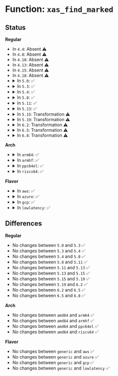 # Function: <code>xas_find_marked</code>

## Status
<b>Regular</b>
<ul>
<li>
In <code>4.4</code>: Absent ⚠️
</li>
<li>
In <code>4.8</code>: Absent ⚠️
</li>
<li>
In <code>4.10</code>: Absent ⚠️
</li>
<li>
In <code>4.13</code>: Absent ⚠️
</li>
<li>
In <code>4.15</code>: Absent ⚠️
</li>
<li>
In <code>4.18</code>: Absent ⚠️
</li>
<li>
<details>
<summary>In <code>5.0</code>: ✅</summary>

```c
void *xas_find_marked(struct xa_state *xas, long unsigned int max, xa_mark_t mark);
```

**Collision:** Unique Global

**Inline:** No

**Transformation:** False

**Instances:**

```
In lib/xarray.c (ffffffff81a16c30)
Location: lib/xarray.c:1122
Inline: False
Direct callers:
  - mm/filemap.c:find_get_entries_tag
  - mm/filemap.c:find_get_entries_tag
  - mm/filemap.c:find_get_pages_range_tag
  - mm/filemap.c:find_get_pages_range_tag
  - mm/page-writeback.c:tag_pages_for_writeback
  - mm/page-writeback.c:tag_pages_for_writeback
  - mm/memfd.c:memfd_fcntl
  - mm/memfd.c:memfd_fcntl
  - fs/fs-writeback.c:inode_switch_wbs_work_fn
  - fs/fs-writeback.c:inode_switch_wbs_work_fn
  - fs/fs-writeback.c:inode_switch_wbs_work_fn
  - fs/fs-writeback.c:inode_switch_wbs_work_fn
  - fs/dax.c:dax_writeback_mapping_range
  - fs/dax.c:dax_writeback_mapping_range
  - lib/idr.c:ida_alloc_range
  - lib/xarray.c:xa_extract
  - lib/xarray.c:xa_extract
  - lib/xarray.c:xa_find_after
  - lib/xarray.c:xa_find
  - lib/xarray.c:__xa_alloc
```
**Symbols:**

```
ffffffff81a16c30-ffffffff81a16ef0: xas_find_marked (STB_GLOBAL)
```
</details>
</li>
<li>
<details>
<summary>In <code>5.3</code>: ✅</summary>

```c
void *xas_find_marked(struct xa_state *xas, long unsigned int max, xa_mark_t mark);
```

**Collision:** Unique Global

**Inline:** No

**Transformation:** False

**Instances:**

```
In lib/xarray.c (ffffffff81a867c0)
Location: lib/xarray.c:1141
Inline: False
Direct callers:
  - mm/filemap.c:find_get_pages_range_tag
  - mm/filemap.c:find_get_pages_range_tag
  - mm/page-writeback.c:tag_pages_for_writeback
  - mm/page-writeback.c:tag_pages_for_writeback
  - mm/memfd.c:memfd_wait_for_pins
  - mm/memfd.c:memfd_wait_for_pins
  - fs/fs-writeback.c:inode_switch_wbs_work_fn
  - fs/fs-writeback.c:inode_switch_wbs_work_fn
  - fs/fs-writeback.c:inode_switch_wbs_work_fn
  - fs/fs-writeback.c:inode_switch_wbs_work_fn
  - fs/dax.c:dax_writeback_mapping_range
  - fs/dax.c:dax_writeback_mapping_range
  - lib/idr.c:ida_alloc_range
  - lib/xarray.c:xa_extract
  - lib/xarray.c:xa_extract
  - lib/xarray.c:xa_find_after
  - lib/xarray.c:xa_find
  - lib/xarray.c:__xa_alloc
```
**Symbols:**

```
ffffffff81a867c0-ffffffff81a86a80: xas_find_marked (STB_GLOBAL)
```
</details>
</li>
<li>
<details>
<summary>In <code>5.4</code>: ✅</summary>

```c
void *xas_find_marked(struct xa_state *xas, long unsigned int max, xa_mark_t mark);
```

**Collision:** Unique Global

**Inline:** No

**Transformation:** False

**Instances:**

```
In lib/xarray.c (ffffffff81abda50)
Location: lib/xarray.c:1150
Inline: False
Direct callers:
  - mm/filemap.c:find_get_pages_range_tag
  - mm/filemap.c:find_get_pages_range_tag
  - mm/page-writeback.c:tag_pages_for_writeback
  - mm/page-writeback.c:tag_pages_for_writeback
  - mm/memfd.c:memfd_wait_for_pins
  - mm/memfd.c:memfd_wait_for_pins
  - fs/fs-writeback.c:inode_switch_wbs_work_fn
  - fs/fs-writeback.c:inode_switch_wbs_work_fn
  - fs/fs-writeback.c:inode_switch_wbs_work_fn
  - fs/fs-writeback.c:inode_switch_wbs_work_fn
  - fs/dax.c:dax_writeback_mapping_range
  - fs/dax.c:dax_writeback_mapping_range
  - lib/idr.c:ida_alloc_range
  - lib/xarray.c:xa_extract
  - lib/xarray.c:xa_extract
  - lib/xarray.c:xa_find_after
  - lib/xarray.c:xa_find
  - lib/xarray.c:__xa_alloc
```
**Symbols:**

```
ffffffff81abda50-ffffffff81abdce5: xas_find_marked (STB_GLOBAL)
```
</details>
</li>
<li>
<details>
<summary>In <code>5.8</code>: ✅</summary>

```c
void *xas_find_marked(struct xa_state *xas, long unsigned int max, xa_mark_t mark);
```

**Collision:** Unique Global

**Inline:** No

**Transformation:** False

**Instances:**

```
In lib/xarray.c (ffffffff815fa040)
Location: lib/xarray.c:1150
Inline: False
Direct callers:
  - mm/filemap.c:find_get_pages_range_tag
  - mm/filemap.c:find_get_pages_range_tag
  - mm/page-writeback.c:tag_pages_for_writeback
  - mm/page-writeback.c:tag_pages_for_writeback
  - mm/memfd.c:memfd_wait_for_pins
  - mm/memfd.c:memfd_wait_for_pins
  - fs/fs-writeback.c:inode_switch_wbs_work_fn
  - fs/fs-writeback.c:inode_switch_wbs_work_fn
  - fs/dax.c:dax_writeback_mapping_range
  - fs/dax.c:dax_writeback_mapping_range
  - lib/idr.c:ida_alloc_range
  - lib/xarray.c:xa_find_after
  - lib/xarray.c:xa_find
  - lib/xarray.c:__xa_alloc
```
**Symbols:**

```
ffffffff815fa040-ffffffff815fa32a: xas_find_marked (STB_GLOBAL)
```
</details>
</li>
<li>
<details>
<summary>In <code>5.11</code>: ✅</summary>

```c
void *xas_find_marked(struct xa_state *xas, long unsigned int max, xa_mark_t mark);
```

**Collision:** Unique Global

**Inline:** No

**Transformation:** False

**Instances:**

```
In lib/xarray.c (ffffffff8161e840)
Location: lib/xarray.c:1300
Inline: False
Direct callers:
  - mm/filemap.c:find_get_pages_range_tag
  - mm/filemap.c:find_get_pages_range_tag
  - mm/page-writeback.c:tag_pages_for_writeback
  - mm/page-writeback.c:tag_pages_for_writeback
  - mm/memfd.c:memfd_wait_for_pins
  - mm/memfd.c:memfd_wait_for_pins
  - fs/fs-writeback.c:inode_switch_wbs_work_fn
  - fs/fs-writeback.c:inode_switch_wbs_work_fn
  - fs/fs-writeback.c:inode_switch_wbs_work_fn
  - fs/fs-writeback.c:inode_switch_wbs_work_fn
  - fs/dax.c:dax_writeback_mapping_range
  - fs/dax.c:dax_writeback_mapping_range
  - lib/idr.c:ida_alloc_range
  - lib/xarray.c:xa_find_after
  - lib/xarray.c:xa_find
  - lib/xarray.c:__xa_alloc
```
**Symbols:**

```
ffffffff8161e840-ffffffff8161eb20: xas_find_marked (STB_GLOBAL)
```
</details>
</li>
<li>
<details>
<summary>In <code>5.13</code>: ✅</summary>

```c
void *xas_find_marked(struct xa_state *xas, long unsigned int max, xa_mark_t mark);
```

**Collision:** Unique Global

**Inline:** No

**Transformation:** False

**Instances:**

```
In lib/xarray.c (ffffffff81602170)
Location: lib/xarray.c:1301
Inline: False
Direct callers:
  - mm/filemap.c:find_get_pages_range_tag
  - mm/page-writeback.c:tag_pages_for_writeback
  - mm/page-writeback.c:tag_pages_for_writeback
  - mm/memfd.c:memfd_wait_for_pins
  - mm/memfd.c:memfd_wait_for_pins
  - fs/fs-writeback.c:inode_switch_wbs_work_fn
  - fs/fs-writeback.c:inode_switch_wbs_work_fn
  - fs/fs-writeback.c:inode_switch_wbs_work_fn
  - fs/fs-writeback.c:inode_switch_wbs_work_fn
  - fs/dax.c:dax_writeback_mapping_range
  - fs/dax.c:dax_writeback_mapping_range
  - lib/idr.c:ida_alloc_range
  - lib/xarray.c:xa_extract
  - lib/xarray.c:xa_extract
  - lib/xarray.c:xa_find_after
  - lib/xarray.c:xa_find
  - lib/xarray.c:__xa_alloc
```
**Symbols:**

```
ffffffff81602170-ffffffff8160245f: xas_find_marked (STB_GLOBAL)
```
</details>
</li>
<li>
<details>
<summary>In <code>5.15</code>: Transformation ⚠️</summary>

```c
void *xas_find_marked(struct xa_state *xas, long unsigned int max, xa_mark_t mark);
```

**Collision:** Unique Global

**Inline:** No

**Transformation:** True

**Instances:**

```
In lib/xarray.c (0)
Location: lib/xarray.c:1301
Inline: False
Direct callers:
  - mm/filemap.c:find_get_pages_range_tag
  - mm/page-writeback.c:tag_pages_for_writeback
  - mm/page-writeback.c:tag_pages_for_writeback
  - mm/memfd.c:memfd_wait_for_pins
  - mm/memfd.c:memfd_wait_for_pins
  - fs/fs-writeback.c:inode_do_switch_wbs
  - fs/fs-writeback.c:inode_do_switch_wbs
  - fs/fs-writeback.c:inode_do_switch_wbs
  - fs/fs-writeback.c:inode_do_switch_wbs
  - fs/dax.c:dax_writeback_mapping_range
  - fs/dax.c:dax_writeback_mapping_range
  - lib/idr.c:ida_alloc_range
  - lib/xarray.c:xa_extract
  - lib/xarray.c:xa_extract
  - lib/xarray.c:xa_find_after
  - lib/xarray.c:xa_find
  - lib/xarray.c:__xa_alloc
```
**Symbols:**

```
ffffffff81cdfc87-ffffffff81cdfd4c: xas_find_marked.cold (STB_LOCAL)
ffffffff816702d0-ffffffff8167062d: xas_find_marked (STB_GLOBAL)
```
</details>
</li>
<li>
<details>
<summary>In <code>5.19</code>: Transformation ⚠️</summary>

```c
void *xas_find_marked(struct xa_state *xas, long unsigned int max, xa_mark_t mark);
```

**Collision:** Unique Global

**Inline:** No

**Transformation:** True

**Instances:**

```
In lib/xarray.c (0)
Location: lib/xarray.c:1308
Inline: False
Direct callers:
  - mm/filemap.c:find_get_pages_range_tag
  - mm/page-writeback.c:tag_pages_for_writeback
  - mm/page-writeback.c:tag_pages_for_writeback
  - mm/memfd.c:memfd_wait_for_pins
  - mm/memfd.c:memfd_wait_for_pins
  - fs/fs-writeback.c:inode_do_switch_wbs
  - fs/fs-writeback.c:inode_do_switch_wbs
  - fs/fs-writeback.c:inode_do_switch_wbs
  - fs/fs-writeback.c:inode_do_switch_wbs
  - fs/dax.c:dax_writeback_mapping_range
  - fs/dax.c:dax_writeback_mapping_range
  - lib/idr.c:ida_alloc_range
  - lib/xarray.c:xa_extract
  - lib/xarray.c:xa_extract
  - lib/xarray.c:xa_find_after
  - lib/xarray.c:xa_find
  - lib/xarray.c:__xa_alloc
```
**Symbols:**

```
ffffffff81ea643b-ffffffff81ea64c4: xas_find_marked.cold (STB_LOCAL)
ffffffff8178a3a0-ffffffff8178a710: xas_find_marked (STB_GLOBAL)
```
</details>
</li>
<li>
<details>
<summary>In <code>6.2</code>: Transformation ⚠️</summary>

```c
void *xas_find_marked(struct xa_state *xas, long unsigned int max, xa_mark_t mark);
```

**Collision:** Unique Global

**Inline:** No

**Transformation:** True

**Instances:**

```
In lib/xarray.c (0)
Location: lib/xarray.c:1308
Inline: False
Direct callers:
  - mm/filemap.c:find_get_pages_range_tag
  - mm/page-writeback.c:tag_pages_for_writeback
  - mm/page-writeback.c:tag_pages_for_writeback
  - mm/memfd.c:memfd_wait_for_pins
  - mm/memfd.c:memfd_wait_for_pins
  - fs/fs-writeback.c:inode_do_switch_wbs
  - fs/fs-writeback.c:inode_do_switch_wbs
  - fs/fs-writeback.c:inode_do_switch_wbs
  - fs/fs-writeback.c:inode_do_switch_wbs
  - fs/dax.c:dax_writeback_mapping_range
  - fs/dax.c:dax_writeback_mapping_range
  - lib/idr.c:ida_alloc_range
  - lib/xarray.c:xa_extract
  - lib/xarray.c:xa_extract
  - lib/xarray.c:xa_find_after
  - lib/xarray.c:xa_find
  - lib/xarray.c:__xa_alloc
```
**Symbols:**

```
ffffffff820b7cc1-ffffffff820b7d4a: xas_find_marked.cold (STB_LOCAL)
ffffffff820478b0-ffffffff82047c20: xas_find_marked (STB_GLOBAL)
```
</details>
</li>
<li>
<details>
<summary>In <code>6.5</code>: Transformation ⚠️</summary>

```c
void *xas_find_marked(struct xa_state *xas, long unsigned int max, xa_mark_t mark);
```

**Collision:** Unique Global

**Inline:** No

**Transformation:** True

**Instances:**

```
In lib/xarray.c (0)
Location: lib/xarray.c:1306
Inline: False
Direct callers:
  - mm/filemap.c:filemap_get_folios_tag
  - mm/page-writeback.c:tag_pages_for_writeback
  - mm/page-writeback.c:tag_pages_for_writeback
  - mm/page-writeback.c:tag_pages_for_writeback
  - mm/memfd.c:memfd_wait_for_pins
  - mm/memfd.c:memfd_wait_for_pins
  - fs/fs-writeback.c:inode_do_switch_wbs
  - fs/fs-writeback.c:inode_do_switch_wbs
  - fs/fs-writeback.c:inode_do_switch_wbs
  - fs/fs-writeback.c:inode_do_switch_wbs
  - fs/dax.c:dax_writeback_mapping_range
  - fs/dax.c:dax_writeback_mapping_range
  - lib/idr.c:ida_alloc_range
  - lib/xarray.c:xa_extract
  - lib/xarray.c:xa_extract
  - lib/xarray.c:xa_extract
  - lib/xarray.c:xa_find_after
  - lib/xarray.c:xa_find
  - lib/xarray.c:__xa_alloc
```
**Symbols:**

```
ffffffff8213912a-ffffffff821391ba: xas_find_marked.cold (STB_LOCAL)
ffffffff820c5f50-ffffffff820c63a8: xas_find_marked (STB_GLOBAL)
```
</details>
</li>
<li>
<details>
<summary>In <code>6.8</code>: Transformation ⚠️</summary>

```c
void *xas_find_marked(struct xa_state *xas, long unsigned int max, xa_mark_t mark);
```

**Collision:** Unique Global

**Inline:** No

**Transformation:** True

**Instances:**

```
In lib/xarray.c (0)
Location: lib/xarray.c:1306
Inline: False
Direct callers:
  - mm/filemap.c:filemap_get_folios_tag
  - mm/page-writeback.c:tag_pages_for_writeback
  - mm/page-writeback.c:tag_pages_for_writeback
  - mm/page-writeback.c:tag_pages_for_writeback
  - mm/memfd.c:memfd_wait_for_pins
  - mm/memfd.c:memfd_wait_for_pins
  - fs/fs-writeback.c:inode_do_switch_wbs
  - fs/fs-writeback.c:inode_do_switch_wbs
  - fs/fs-writeback.c:inode_do_switch_wbs
  - fs/fs-writeback.c:inode_do_switch_wbs
  - fs/dax.c:dax_writeback_mapping_range
  - fs/dax.c:dax_writeback_mapping_range
  - lib/idr.c:ida_alloc_range
  - lib/xarray.c:xa_extract
  - lib/xarray.c:xa_extract
  - lib/xarray.c:xa_extract
  - lib/xarray.c:xa_find_after
  - lib/xarray.c:xa_find
  - lib/xarray.c:__xa_alloc
```
**Symbols:**

```
ffffffff8221aecf-ffffffff8221af5f: xas_find_marked.cold (STB_LOCAL)
ffffffff821a08d0-ffffffff821a0d28: xas_find_marked (STB_GLOBAL)
```
</details>
</li>
</ul>
<b>Arch</b>
<ul>
<li>
<details>
<summary>In <code>arm64</code>: ✅</summary>

```c
void *xas_find_marked(struct xa_state *xas, long unsigned int max, xa_mark_t mark);
```

**Collision:** Unique Global

**Inline:** No

**Transformation:** False

**Instances:**

```
In lib/xarray.c (ffff800010d98ef0)
Location: lib/xarray.c:1150
Inline: False
Direct callers:
  - mm/filemap.c:find_get_pages_range_tag
  - mm/filemap.c:find_get_pages_range_tag
  - mm/page-writeback.c:tag_pages_for_writeback
  - mm/page-writeback.c:tag_pages_for_writeback
  - mm/memfd.c:memfd_wait_for_pins
  - mm/memfd.c:memfd_wait_for_pins
  - fs/fs-writeback.c:inode_switch_wbs_work_fn
  - fs/fs-writeback.c:inode_switch_wbs_work_fn
  - fs/fs-writeback.c:inode_switch_wbs_work_fn
  - fs/fs-writeback.c:inode_switch_wbs_work_fn
  - fs/dax.c:dax_writeback_mapping_range
  - fs/dax.c:dax_writeback_mapping_range
  - lib/idr.c:ida_alloc_range
  - lib/xarray.c:xa_extract
  - lib/xarray.c:xa_extract
  - lib/xarray.c:xa_find_after
  - lib/xarray.c:xa_find
  - lib/xarray.c:__xa_alloc
```
**Symbols:**

```
ffff800010d98ef0-ffff800010d99158: xas_find_marked (STB_GLOBAL)
```
</details>
</li>
<li>
<details>
<summary>In <code>armhf</code>: ✅</summary>

```c
void *xas_find_marked(struct xa_state *xas, long unsigned int max, xa_mark_t mark);
```

**Collision:** Unique Global

**Inline:** No

**Transformation:** False

**Instances:**

```
In lib/xarray.c (c0e95898)
Location: lib/xarray.c:1150
Inline: False
Direct callers:
  - mm/filemap.c:find_get_pages_range_tag
  - mm/filemap.c:find_get_pages_range_tag
  - mm/page-writeback.c:tag_pages_for_writeback
  - mm/page-writeback.c:tag_pages_for_writeback
  - mm/memfd.c:memfd_wait_for_pins
  - mm/memfd.c:memfd_wait_for_pins
  - fs/fs-writeback.c:inode_switch_wbs_work_fn
  - fs/fs-writeback.c:inode_switch_wbs_work_fn
  - fs/fs-writeback.c:inode_switch_wbs_work_fn
  - fs/fs-writeback.c:inode_switch_wbs_work_fn
  - lib/idr.c:ida_alloc_range
  - lib/xarray.c:xa_extract
  - lib/xarray.c:xa_extract
  - lib/xarray.c:xa_find_after
  - lib/xarray.c:xa_find
  - lib/xarray.c:__xa_alloc
```
**Symbols:**

```
c0e95898-c0e95ac0: xas_find_marked (STB_GLOBAL)
```
</details>
</li>
<li>
<details>
<summary>In <code>ppc64el</code>: ✅</summary>

```c
void *xas_find_marked(struct xa_state *xas, long unsigned int max, xa_mark_t mark);
```

**Collision:** Unique Global

**Inline:** No

**Transformation:** False

**Instances:**

```
In lib/xarray.c (c000000000ede860)
Location: lib/xarray.c:1150
Inline: False
Direct callers:
  - mm/filemap.c:find_get_pages_range_tag
  - mm/filemap.c:find_get_pages_range_tag
  - mm/filemap.c:find_get_pages_range_tag
  - mm/page-writeback.c:tag_pages_for_writeback
  - mm/page-writeback.c:tag_pages_for_writeback
  - mm/page-writeback.c:tag_pages_for_writeback
  - mm/memfd.c:memfd_wait_for_pins
  - mm/memfd.c:memfd_wait_for_pins
  - fs/fs-writeback.c:inode_switch_wbs_work_fn
  - fs/fs-writeback.c:inode_switch_wbs_work_fn
  - fs/fs-writeback.c:inode_switch_wbs_work_fn
  - fs/fs-writeback.c:inode_switch_wbs_work_fn
  - fs/dax.c:dax_writeback_mapping_range
  - fs/dax.c:dax_writeback_mapping_range
  - lib/idr.c:ida_alloc_range
  - lib/xarray.c:xa_extract
  - lib/xarray.c:xa_extract
  - lib/xarray.c:xa_extract
  - lib/xarray.c:xa_find_after
  - lib/xarray.c:xa_find
  - lib/xarray.c:__xa_alloc
```
**Symbols:**

```
c000000000ede860-c000000000edeb94: xas_find_marked (STB_GLOBAL)
```
</details>
</li>
<li>
<details>
<summary>In <code>riscv64</code>: ✅</summary>

```c
void *xas_find_marked(struct xa_state *xas, long unsigned int max, xa_mark_t mark);
```

**Collision:** Unique Global

**Inline:** No

**Transformation:** False

**Instances:**

```
In lib/xarray.c (ffffffe0008c1f7e)
Location: lib/xarray.c:1150
Inline: False
Direct callers:
  - mm/filemap.c:find_get_pages_range_tag
  - mm/filemap.c:find_get_pages_range_tag
  - mm/filemap.c:find_get_pages_range_tag
  - mm/page-writeback.c:tag_pages_for_writeback
  - mm/page-writeback.c:tag_pages_for_writeback
  - mm/page-writeback.c:tag_pages_for_writeback
  - mm/memfd.c:memfd_wait_for_pins
  - mm/memfd.c:memfd_wait_for_pins
  - fs/fs-writeback.c:inode_switch_wbs_work_fn
  - fs/fs-writeback.c:inode_switch_wbs_work_fn
  - fs/fs-writeback.c:inode_switch_wbs_work_fn
  - fs/fs-writeback.c:inode_switch_wbs_work_fn
  - fs/dax.c:dax_writeback_mapping_range
  - fs/dax.c:dax_writeback_mapping_range
  - lib/idr.c:ida_alloc_range
  - lib/xarray.c:xa_extract
  - lib/xarray.c:xa_extract
  - lib/xarray.c:xa_extract
  - lib/xarray.c:xa_extract
  - lib/xarray.c:xa_find_after
  - lib/xarray.c:xa_find
  - lib/xarray.c:__xa_alloc
```
**Symbols:**

```
ffffffe0008c1f7e-ffffffe0008c21be: xas_find_marked (STB_GLOBAL)
```
</details>
</li>
</ul>
<b>Flavor</b>
<ul>
<li>
<details>
<summary>In <code>aws</code>: ✅</summary>

```c
void *xas_find_marked(struct xa_state *xas, long unsigned int max, xa_mark_t mark);
```

**Collision:** Unique Global

**Inline:** No

**Transformation:** False

**Instances:**

```
In lib/xarray.c (ffffffff81a5c8a0)
Location: lib/xarray.c:1150
Inline: False
Direct callers:
  - mm/filemap.c:find_get_pages_range_tag
  - mm/filemap.c:find_get_pages_range_tag
  - mm/page-writeback.c:tag_pages_for_writeback
  - mm/page-writeback.c:tag_pages_for_writeback
  - mm/memfd.c:memfd_wait_for_pins
  - mm/memfd.c:memfd_wait_for_pins
  - fs/fs-writeback.c:inode_switch_wbs_work_fn
  - fs/fs-writeback.c:inode_switch_wbs_work_fn
  - fs/fs-writeback.c:inode_switch_wbs_work_fn
  - fs/fs-writeback.c:inode_switch_wbs_work_fn
  - fs/dax.c:dax_writeback_mapping_range
  - fs/dax.c:dax_writeback_mapping_range
  - lib/idr.c:ida_alloc_range
  - lib/xarray.c:xa_extract
  - lib/xarray.c:xa_extract
  - lib/xarray.c:xa_find_after
  - lib/xarray.c:xa_find
  - lib/xarray.c:__xa_alloc
```
**Symbols:**

```
ffffffff81a5c8a0-ffffffff81a5cb35: xas_find_marked (STB_GLOBAL)
```
</details>
</li>
<li>
<details>
<summary>In <code>azure</code>: ✅</summary>

```c
void *xas_find_marked(struct xa_state *xas, long unsigned int max, xa_mark_t mark);
```

**Collision:** Unique Global

**Inline:** No

**Transformation:** False

**Instances:**

```
In lib/xarray.c (ffffffff81a19980)
Location: lib/xarray.c:1150
Inline: False
Direct callers:
  - mm/filemap.c:find_get_pages_range_tag
  - mm/filemap.c:find_get_pages_range_tag
  - mm/page-writeback.c:tag_pages_for_writeback
  - mm/page-writeback.c:tag_pages_for_writeback
  - mm/memfd.c:memfd_wait_for_pins
  - mm/memfd.c:memfd_wait_for_pins
  - fs/fs-writeback.c:inode_switch_wbs_work_fn
  - fs/fs-writeback.c:inode_switch_wbs_work_fn
  - fs/fs-writeback.c:inode_switch_wbs_work_fn
  - fs/fs-writeback.c:inode_switch_wbs_work_fn
  - fs/dax.c:dax_writeback_mapping_range
  - fs/dax.c:dax_writeback_mapping_range
  - lib/idr.c:ida_alloc_range
  - lib/xarray.c:xa_extract
  - lib/xarray.c:xa_extract
  - lib/xarray.c:xa_find_after
  - lib/xarray.c:xa_find
  - lib/xarray.c:__xa_alloc
```
**Symbols:**

```
ffffffff81a19980-ffffffff81a19c15: xas_find_marked (STB_GLOBAL)
```
</details>
</li>
<li>
<details>
<summary>In <code>gcp</code>: ✅</summary>

```c
void *xas_find_marked(struct xa_state *xas, long unsigned int max, xa_mark_t mark);
```

**Collision:** Unique Global

**Inline:** No

**Transformation:** False

**Instances:**

```
In lib/xarray.c (ffffffff81ac8c90)
Location: lib/xarray.c:1150
Inline: False
Direct callers:
  - mm/filemap.c:find_get_pages_range_tag
  - mm/filemap.c:find_get_pages_range_tag
  - mm/page-writeback.c:tag_pages_for_writeback
  - mm/page-writeback.c:tag_pages_for_writeback
  - mm/memfd.c:memfd_wait_for_pins
  - mm/memfd.c:memfd_wait_for_pins
  - fs/fs-writeback.c:inode_switch_wbs_work_fn
  - fs/fs-writeback.c:inode_switch_wbs_work_fn
  - fs/fs-writeback.c:inode_switch_wbs_work_fn
  - fs/fs-writeback.c:inode_switch_wbs_work_fn
  - fs/dax.c:dax_writeback_mapping_range
  - fs/dax.c:dax_writeback_mapping_range
  - lib/idr.c:ida_alloc_range
  - lib/xarray.c:xa_extract
  - lib/xarray.c:xa_extract
  - lib/xarray.c:xa_find_after
  - lib/xarray.c:xa_find
  - lib/xarray.c:__xa_alloc
```
**Symbols:**

```
ffffffff81ac8c90-ffffffff81ac8f25: xas_find_marked (STB_GLOBAL)
```
</details>
</li>
<li>
<details>
<summary>In <code>lowlatency</code>: ✅</summary>

```c
void *xas_find_marked(struct xa_state *xas, long unsigned int max, xa_mark_t mark);
```

**Collision:** Unique Global

**Inline:** No

**Transformation:** False

**Instances:**

```
In lib/xarray.c (ffffffff81ad5170)
Location: lib/xarray.c:1150
Inline: False
Direct callers:
  - mm/filemap.c:find_get_pages_range_tag
  - mm/filemap.c:find_get_pages_range_tag
  - mm/page-writeback.c:tag_pages_for_writeback
  - mm/page-writeback.c:tag_pages_for_writeback
  - mm/memfd.c:memfd_wait_for_pins
  - mm/memfd.c:memfd_wait_for_pins
  - mm/memfd.c:memfd_wait_for_pins
  - mm/memfd.c:memfd_wait_for_pins
  - fs/fs-writeback.c:inode_switch_wbs_work_fn
  - fs/fs-writeback.c:inode_switch_wbs_work_fn
  - fs/fs-writeback.c:inode_switch_wbs_work_fn
  - fs/fs-writeback.c:inode_switch_wbs_work_fn
  - fs/dax.c:dax_writeback_mapping_range
  - fs/dax.c:dax_writeback_mapping_range
  - lib/idr.c:ida_alloc_range
  - lib/xarray.c:xa_extract
  - lib/xarray.c:xa_extract
  - lib/xarray.c:xa_find_after
  - lib/xarray.c:xa_find
  - lib/xarray.c:__xa_alloc
```
**Symbols:**

```
ffffffff81ad5170-ffffffff81ad5405: xas_find_marked (STB_GLOBAL)
```
</details>
</li>
</ul>

## Differences
<b>Regular</b>
<ul>
<li>
No changes between <code>5.0</code> and <code>5.3</code> ✅
</li>
<li>
No changes between <code>5.3</code> and <code>5.4</code> ✅
</li>
<li>
No changes between <code>5.4</code> and <code>5.8</code> ✅
</li>
<li>
No changes between <code>5.8</code> and <code>5.11</code> ✅
</li>
<li>
No changes between <code>5.11</code> and <code>5.13</code> ✅
</li>
<li>
No changes between <code>5.13</code> and <code>5.15</code> ✅
</li>
<li>
No changes between <code>5.15</code> and <code>5.19</code> ✅
</li>
<li>
No changes between <code>5.19</code> and <code>6.2</code> ✅
</li>
<li>
No changes between <code>6.2</code> and <code>6.5</code> ✅
</li>
<li>
No changes between <code>6.5</code> and <code>6.8</code> ✅
</li>
</ul>
<b>Arch</b>
<ul>
<li>
No changes between <code>amd64</code> and <code>arm64</code> ✅
</li>
<li>
No changes between <code>amd64</code> and <code>armhf</code> ✅
</li>
<li>
No changes between <code>amd64</code> and <code>ppc64el</code> ✅
</li>
<li>
No changes between <code>amd64</code> and <code>riscv64</code> ✅
</li>
</ul>
<b>Flavor</b>
<ul>
<li>
No changes between <code>generic</code> and <code>aws</code> ✅
</li>
<li>
No changes between <code>generic</code> and <code>azure</code> ✅
</li>
<li>
No changes between <code>generic</code> and <code>gcp</code> ✅
</li>
<li>
No changes between <code>generic</code> and <code>lowlatency</code> ✅
</li>
</ul>
